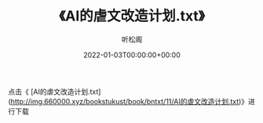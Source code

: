 ﻿---
title:  《AI的虐文改造计划.txt》
date:   2022-01-03T00:00:00+00:00
author: 听松阁
layout: post
permalink: /AI的虐文改造计划/
categories: 小说
tags: [小说]
---

点击《 [AI的虐文改造计划.txt](<a href="http://img.660000.xyz/bookstukust/book/bntxt/11/AI" target=_blank>http://img.660000.xyz/bookstukust/book/bntxt/11/AI的虐文改造计划.txt)》进行下载